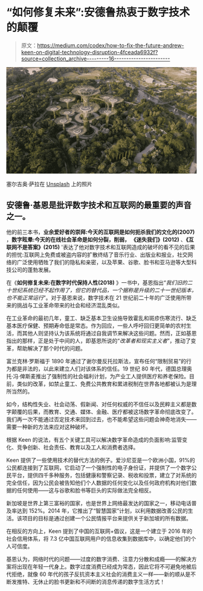 # “如何修复未来”:安德鲁热衷于数字技术的颠覆

> 原文：<https://medium.com/codex/how-to-fix-the-future-andrew-keen-on-digital-technology-disruption-4fceada6932f?source=collection_archive---------16----------------------->

![](img/9962447132540d8c748d47f92dd7a395.png)

塞尔吉奥·萨拉在 [Unsplash](https://unsplash.com/?utm_source=unsplash&utm_medium=referral&utm_content=creditCopyText) 上的照片

## 安德鲁·基恩是批评数字技术和互联网的最重要的声音之一。

他的前三本书，**业余爱好者的崇拜:今天的互联网是如何扼杀我们的文化的(2007)** ，**数字眩晕:今天的在线社会革命是如何分裂，削弱， 《迷失我们》(2012)** 、**《互联网不是答案》(2015)** '表达了他对数字技术和互联网造成的破坏的看不见的后果的担忧:互联网上免费或被盗内容的扩散终结了音乐行业、出版业和报业，社交网络的广泛使用牺牲了我们的隐私和亲密，以及苹果、谷歌、脸书和亚马逊等大型科技公司的蓬勃发展。

在《**如何修复未来:在数字时代保持人性(2018)** 》一书中，基恩指出“*我们旧的二十世纪系统已经不起作用了，但它的替代品，一个据称是升级的二十一世纪版本，也不能正常运行*”。对于基恩来说，数字技术在 21 世纪前二十年的广泛使用所带来的挑战与工业革命带来的社会和经济混乱类似。

在工业革命的最初几年，童工、缺乏基本卫生设施导致霍乱和斑疹伤寒流行、缺乏基本医疗保健、预期寿命低是常态。作为回应，一些人呼吁回归更简单的农村生活，而其他人则坚持认为该系统将通过自我调节来解决这些问题。然而，正如基恩指出的那样，正是处于中间的人，即基恩所说的“*改革者和现实主义者*”，推动了变革，帮助解决了那个时代的问题。

富兰克林·罗斯福于 1890 年通过了谢尔曼反托拉斯法，宣布任何“限制贸易”的行为都是非法的，以此来建立人们对该体系的信任。19 世纪 80 年代，德国总理奥托·冯·俾斯麦推出了强制性的社会福利计划，为产业工人提供医疗和养老保险。目前，类似的改革，如禁止童工、免费公共教育和累进税制在世界各地都被认为是理所当然的。

如今，结构性失业、社会动荡、假新闻、对任何权威的不信任以及民粹主义都是数字颠覆的后果，而教育、交通、媒体、金融、医疗都被这场数字革命彻底改变了。我们再一次不能通过否定技术来回到过去，也不能希望这些问题会神奇地消失——需要一种新的方法来应对这种破坏。

根据 Keen 的说法，有五个关键工具可以解决数字革命造成的负面影响:监管变化、竞争创新、社会责任、教育以及工人和消费者选择。

Keen 提供了一些使用技术的替代方法的例子。爱沙尼亚是一个欧洲小国，91%的公民都连接到了互联网，它启动了一个强制性的电子身份证，并提供了一个数字公民平台，提供四千多种服务，包括健康和警察记录、税收和投票，建立了对系统的完全信任，因为公民会被告知他们个人数据的任何变化以及任何政府机构对他们数据的任何使用——这与谷歌和脸书等巨头的实际做法完全相反。

新加坡是世界上第三富裕的国家，也是世界上网络最发达的国家之一，移动电话普及率达到 152%。2014 年，它推出了“智慧国家”计划，以利用数据改善公民的生活。该项目的目标是通过创建一个公民情报平台来提供关于新加坡的所有数据。

在相反的方向上，Keen 提到了中国的互联网+倡议，这是一个建立于 2016 年的社会信用体系，将 7.3 亿中国互联网用户的信息收集到数据库中，以确定他们的个人可信度。

基恩认为，网络时代的问题——过度的数字消费、注意力分散和成瘾——的解决方案将出现在年轻一代身上。数字过度消费已经成为常态，因此它将不可避免地被后代拒绝，就像 60 年代的孩子反抗资本主义社会的消费主义一样——新的顺从是不断发推特、无休止的脸书更新和不间断的消息传递的数字生活方式！